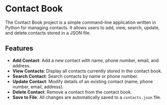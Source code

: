 # Contact Book

The Contact Book project is a simple command-line application written in Python for managing contacts. It allows users to add, view, search, update, and delete contacts stored in a JSON file.

## Features

- **Add Contact**: Add a new contact with name, phone number, email, and address.
- **View Contacts**: Display all contacts currently stored in the contact book.
- **Search Contact**: Search contacts by name or phone number.
- **Update Contact**: Modify details of an existing contact (name, phone number, email, address).
- **Delete Contact**: Remove a contact from the contact book.
- **Save to File**: All changes are automatically saved to a `contacts.json` file.